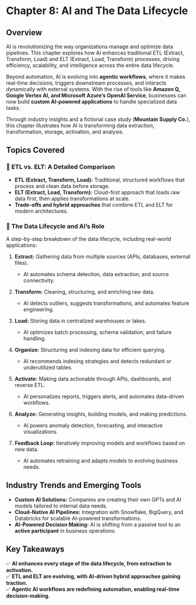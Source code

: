 # **Chapter 8: AI and The Data Lifecycle**

## **Overview**  
AI is revolutionizing the way organizations manage and optimize data pipelines. This chapter explores how AI enhances traditional ETL (Extract, Transform, Load) and ELT (Extract, Load, Transform) processes, driving efficiency, scalability, and intelligence across the entire data lifecycle.  

Beyond automation, AI is evolving into **agentic workflows**, where it makes real-time decisions, triggers downstream processes, and interacts dynamically with external systems. With the rise of tools like **Amazon Q, Google Vertex AI, and Microsoft Azure’s OpenAI Service**, businesses can now build **custom AI-powered applications** to handle specialized data tasks.  

Through industry insights and a fictional case study (**Mountain Supply Co.**), this chapter illustrates how AI is transforming data extraction, transformation, storage, activation, and analysis.  

## **Topics Covered**  

### **📌 ETL vs. ELT: A Detailed Comparison**  
- **ETL (Extract, Transform, Load):** Traditional, structured workflows that process and clean data before storage.  
- **ELT (Extract, Load, Transform):** Cloud-first approach that loads raw data first, then applies transformations at scale.  
- **Trade-offs and hybrid approaches** that combine ETL and ELT for modern architectures.  

### **📌 The Data Lifecycle and AI’s Role**  
A step-by-step breakdown of the data lifecycle, including real-world applications:  

1. **Extract:** Gathering data from multiple sources (APIs, databases, external files).  
   - AI automates schema detection, data extraction, and source connectivity.  

2. **Transform:** Cleaning, structuring, and enriching raw data.  
   - AI detects outliers, suggests transformations, and automates feature engineering.  

3. **Load:** Storing data in centralized warehouses or lakes.  
   - AI optimizes batch processing, schema validation, and failure handling.  

4. **Organize:** Structuring and indexing data for efficient querying.  
   - AI recommends indexing strategies and detects redundant or underutilized tables.  

5. **Activate:** Making data actionable through APIs, dashboards, and reverse ETL.  
   - AI personalizes reports, triggers alerts, and automates data-driven workflows.  

6. **Analyze:** Generating insights, building models, and making predictions.  
   - AI powers anomaly detection, forecasting, and interactive visualizations.  

7. **Feedback Loop:** Iteratively improving models and workflows based on new data.  
   - AI automates retraining and adapts models to evolving business needs.  

## **Industry Trends and Emerging Tools**  
- **Custom AI Solutions:** Companies are creating their own GPTs and AI models tailored to internal data needs.  
- **Cloud-Native AI Pipelines:** Integration with Snowflake, BigQuery, and Databricks for scalable AI-powered transformations.  
- **AI-Powered Decision Making:** AI is shifting from a passive tool to an **active participant** in business operations.  

## **Key Takeaways**  
✅ **AI enhances every stage of the data lifecycle, from extraction to activation.**  
✅ **ETL and ELT are evolving, with AI-driven hybrid approaches gaining traction.**  
✅ **Agentic AI workflows are redefining automation, enabling real-time decision-making.**  
